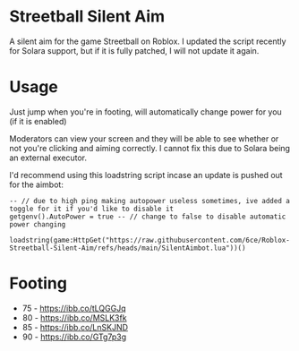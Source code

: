 # Streetball Silent Aim
A silent aim for the game Streetball on Roblox. I updated the script recently for Solara support, but if it is fully patched, I will not update it again.

# Usage
Just jump when you're in footing, will automatically change power for you (if it is enabled)

Moderators can view your screen and they will be able to see whether or not you're clicking and aiming correctly. I cannot fix this due to Solara being an external executor.

I'd recommend using this loadstring script incase an update is pushed out for the aimbot:
```
-- // due to high ping making autopower useless sometimes, ive added a toggle for it if you'd like to disable it
getgenv().AutoPower = true -- // change to false to disable automatic power changing

loadstring(game:HttpGet("https://raw.githubusercontent.com/6ce/Roblox-Streetball-Silent-Aim/refs/heads/main/SilentAimbot.lua"))()
```

# Footing

- 75 - https://ibb.co/tLQGGJq
- 80 - https://ibb.co/MSLK3fk
- 85 - https://ibb.co/LnSKJND
- 90 - https://ibb.co/GTg7p3g
